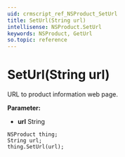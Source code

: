 ```yaml
---
uid: crmscript_ref_NSProduct_SetUrl
title: SetUrl(String url)
intellisense: NSProduct.SetUrl
keywords: NSProduct, GetUrl
so.topic: reference
---
```


# SetUrl(String url)

URL to product information web page.

**Parameter:** 
 - **url** String

```crmscript
NSProduct thing;
String url;
thing.SetUrl(url);
```

